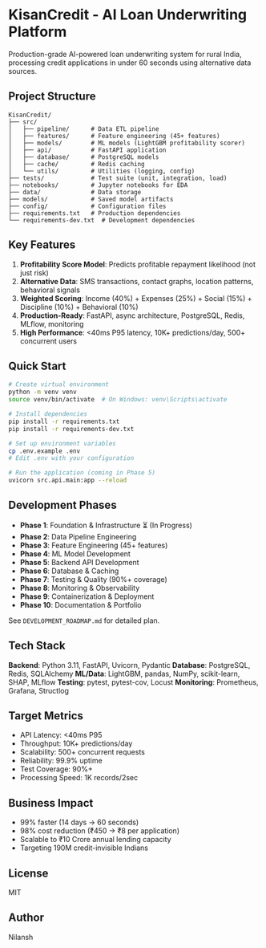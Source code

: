 # KisanCredit - AI Loan Underwriting Platform

Production-grade AI-powered loan underwriting system for rural India, processing credit applications in under 60 seconds using alternative data sources.

## Project Structure

```
KisanCredit/
├── src/
│   ├── pipeline/      # Data ETL pipeline
│   ├── features/      # Feature engineering (45+ features)
│   ├── models/        # ML models (LightGBM profitability scorer)
│   ├── api/           # FastAPI application
│   ├── database/      # PostgreSQL models
│   ├── cache/         # Redis caching
│   └── utils/         # Utilities (logging, config)
├── tests/             # Test suite (unit, integration, load)
├── notebooks/         # Jupyter notebooks for EDA
├── data/              # Data storage
├── models/            # Saved model artifacts
├── config/            # Configuration files
├── requirements.txt   # Production dependencies
└── requirements-dev.txt  # Development dependencies
```

## Key Features

1. **Profitability Score Model**: Predicts profitable repayment likelihood (not just risk)
2. **Alternative Data**: SMS transactions, contact graphs, location patterns, behavioral signals
3. **Weighted Scoring**: Income (40%) + Expenses (25%) + Social (15%) + Discipline (10%) + Behavioral (10%)
4. **Production-Ready**: FastAPI, async architecture, PostgreSQL, Redis, MLflow, monitoring
5. **High Performance**: <40ms P95 latency, 10K+ predictions/day, 500+ concurrent users

## Quick Start

```bash
# Create virtual environment
python -m venv venv
source venv/bin/activate  # On Windows: venv\Scripts\activate

# Install dependencies
pip install -r requirements.txt
pip install -r requirements-dev.txt

# Set up environment variables
cp .env.example .env
# Edit .env with your configuration

# Run the application (coming in Phase 5)
uvicorn src.api.main:app --reload
```

## Development Phases

- **Phase 1**: Foundation & Infrastructure ⏳ (In Progress)
- **Phase 2**: Data Pipeline Engineering
- **Phase 3**: Feature Engineering (45+ features)
- **Phase 4**: ML Model Development
- **Phase 5**: Backend API Development
- **Phase 6**: Database & Caching
- **Phase 7**: Testing & Quality (90%+ coverage)
- **Phase 8**: Monitoring & Observability
- **Phase 9**: Containerization & Deployment
- **Phase 10**: Documentation & Portfolio

See `DEVELOPMENT_ROADMAP.md` for detailed plan.

## Tech Stack

**Backend**: Python 3.11, FastAPI, Uvicorn, Pydantic
**Database**: PostgreSQL, Redis, SQLAlchemy
**ML/Data**: LightGBM, pandas, NumPy, scikit-learn, SHAP, MLflow
**Testing**: pytest, pytest-cov, Locust
**Monitoring**: Prometheus, Grafana, Structlog

## Target Metrics

- API Latency: <40ms P95
- Throughput: 10K+ predictions/day
- Scalability: 500+ concurrent requests
- Reliability: 99.9% uptime
- Test Coverage: 90%+
- Processing Speed: 1K records/2sec

## Business Impact

- 99% faster (14 days → 60 seconds)
- 98% cost reduction (₹450 → ₹8 per application)
- Scalable to ₹10 Crore annual lending capacity
- Targeting 190M credit-invisible Indians

## License

MIT

## Author

Nilansh
